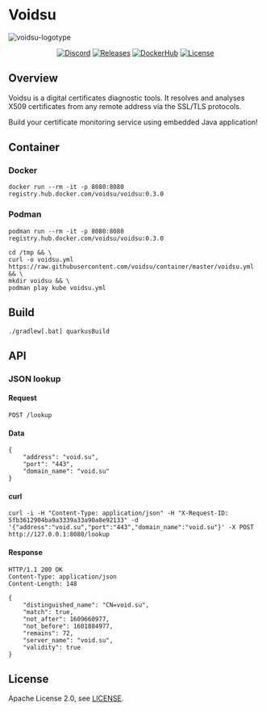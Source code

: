 # Voidsu

![voidsu-logotype](https://repository-images.githubusercontent.com/301179117/f4549580-14cc-11eb-9c63-3319c14221b9)

<p align="center">
<a href="https://discord.gg/33bAHde"><img src="https://img.shields.io/static/v1?logo=discord&label=&message=Discord&color=36393f&style=flat-square" alt="Discord"></a>
<a href="https://github.com/voidsu/voidsu/releases/latest"><img src="https://img.shields.io/github/release/voidsu/voidsu.svg?style=flat-square" alt="Releases"></a>
<a href="https://hub.docker.com/r/voidsu/voidsu"><img src="https://img.shields.io/static/v1?label=Docker&message=Hub&color=2496ED&logo=docker&logoColor=white&style=flat-square" alt="DockerHub"></a>
<a href="https://github.com/voidsu/voidsu/blob/master/LICENSE"><img src="https://img.shields.io/github/license/voidsu/voidsu.svg?style=flat-square" alt="License"></a>
</p>

## Overview
Voidsu is a digital certificates diagnostic tools.
It resolves and analyses X509 certificates from any remote address via the SSL/TLS protocols.

Build your certificate monitoring service using embedded Java application!

## Container

### Docker
```shell script
docker run --rm -it -p 8080:8080 registry.hub.docker.com/voidsu/voidsu:0.3.0
```

### Podman
```shell script
podman run --rm -it -p 8080:8080 registry.hub.docker.com/voidsu/voidsu:0.3.0
```

```shell script
cd /tmp && \
curl -o voidsu.yml https://raw.githubusercontent.com/voidsu/container/master/voidsu.yml && \
mkdir voidsu && \
podman play kube voidsu.yml
```

## Build

```shell script
./gradlew[.bat] quarkusBuild
```

## API
### JSON lookup
#### Request
```
POST /lookup
```

#### Data
```
{
    "address": "void.su",
    "port": "443",
    "domain_name": "void.su"
}
```

#### curl
```shell script
curl -i -H "Content-Type: application/json" -H "X-Request-ID: 5fb3612904ba9a3339a33a90a8e92133" -d '{"address":"void.su","port":"443","domain_name":"void.su"}' -X POST http://127.0.0.1:8080/lookup
```

#### Response
```http request
HTTP/1.1 200 OK
Content-Type: application/json
Content-Length: 148

{
    "distinguished_name": "CN=void.su",
    "match": true,
    "not_after": 1609660977,
    "not_before": 1601884977,
    "remains": 72,
    "server_name": "void.su",
    "validity": true
}
```

## License
Apache License 2.0, see [LICENSE](https://github.com/voidsu/voidsu/blob/master/LICENSE).
